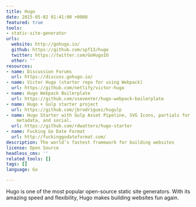 ```yaml
---
title: Hugo
date: 2015-05-02 01:41:00 +0000
featured: true
tools:
- static-site-generator
urls:
  website: http://gohugo.io/
  github: https://github.com/spf13/hugo
  twitter: https://twitter.com/GoHugoIO
  other: ''
resources:
- name: Discussion Forums
  url: https://discuss.gohugo.io/
- name: Victor Hugo (starter repo for using Webpack)
  url: https://github.com/netlify/victor-hugo
- name: Hugo Webpack Boilerplate
  url: https://github.com/vseventer/hugo-webpack-boilerplate
- name: Hugo + Gulp starter project
  url: https://github.com/jbrodriguez/hugulp
- name: Hugo Starter with Gulp Asset Pipeline, SVG Icons, partials for global components,
    metadata, and social.
  url: https://github.com/rdwatters/hugo-starter
- name: Fucking Go Date Format
  url: http://fuckinggodateformat.com/
description: The world’s fastest framework for building websites
license: Open Source
headless_cms: ''
related_tools: []
tags: []
language: Go

---
```

Hugo is one of the most popular open-source static site generators. With its amazing speed and flexibility, Hugo makes building websites fun again.
